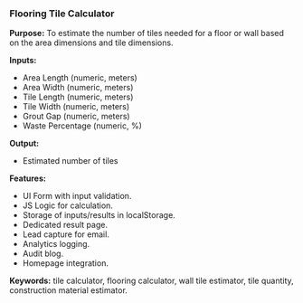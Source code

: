 ### Flooring Tile Calculator

**Purpose:** To estimate the number of tiles needed for a floor or wall based on the area dimensions and tile dimensions.

**Inputs:**
*   Area Length (numeric, meters)
*   Area Width (numeric, meters)
*   Tile Length (numeric, meters)
*   Tile Width (numeric, meters)
*   Grout Gap (numeric, meters)
*   Waste Percentage (numeric, %)

**Output:**
*   Estimated number of tiles

**Features:**
*   UI Form with input validation.
*   JS Logic for calculation.
*   Storage of inputs/results in localStorage.
*   Dedicated result page.
*   Lead capture for email.
*   Analytics logging.
*   Audit blog.
*   Homepage integration.

**Keywords:** tile calculator, flooring calculator, wall tile estimator, tile quantity, construction material estimator.